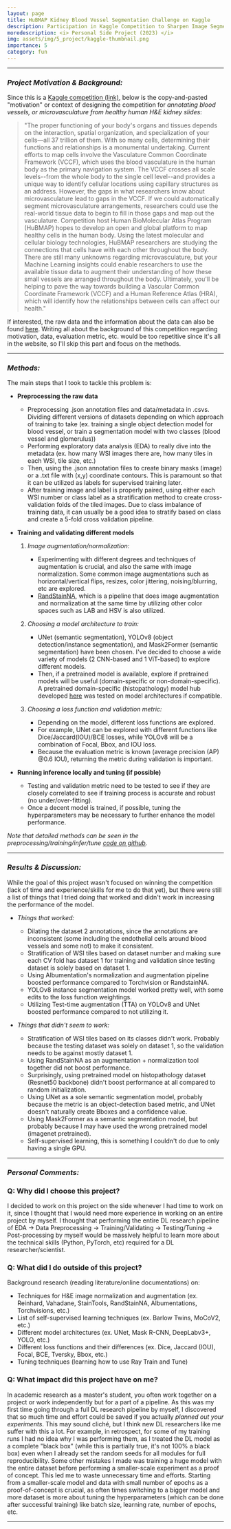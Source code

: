 ```yaml
---
layout: page
title: HuBMAP Kidney Blood Vessel Segmentation Challenge on Kaggle 
description: Participation in Kaggle Competition to Sharpen Image Segmentation Technique 
moredescription: <i> Personal Side Project (2023) </i>
img: assets/img/5_project/kaggle-thumbnail.png
importance: 5
category: fun
---
```


---

### ***Project Motivation & Background:***

Since this is a [Kaggle competition (link)](https://www.kaggle.com/competitions/hubmap-hacking-the-human-vasculature/overview), below is the copy-and-pasted "motivation" or context of designing the competition for *annotating blood vessels, or microvasculature from healthy human 
H&E kidney slides*:

<blockquote>
"The proper functioning of your body's organs and tissues depends on the interaction, spatial organization, and specialization of your cells—all 37 trillion of them. With so many cells, determining their functions and relationships is a monumental undertaking.
Current efforts to map cells involve the Vasculature Common Coordinate Framework (VCCF), which uses the blood vasculature in the human body as the primary navigation system. The VCCF crosses all scale levels--from the whole body to the single cell level--and provides a unique way to identify cellular locations using capillary structures as an address. 
However, the gaps in what researchers know about microvasculature lead to gaps in the VCCF. If we could automatically segment microvasculature arrangements, researchers could use the real-world tissue data to begin to fill in those gaps and map out the vasculature.
Competition host Human BioMolecular Atlas Program (HuBMAP) hopes to develop an open and global platform to map healthy cells in the human body. Using the latest molecular and cellular biology technologies, HuBMAP researchers are studying the connections that cells have with each other throughout the body.
There are still many unknowns regarding microvasculature, but your Machine Learning insights could enable researchers to use the available tissue data to augment their understanding of how these small vessels are arranged throughout the body. Ultimately, you'll be helping to pave the way towards building a 
Vascular Common Coordinate Framework (VCCF) and a Human Reference Atlas (HRA), which will identify how the relationships between cells can affect our health."
</blockquote>

If interested, the raw data and the information about the data can also be found [here](https://www.kaggle.com/competitions/hubmap-hacking-the-human-vasculature/data).
Writing all about the background of this competition regarding motivation, data, evaluation metric, etc. would be too repetitive since it's all in the website, so I'll skip this part and focus on the 
methods.

---

### ***Methods:***

The main steps that I took to tackle this problem is: 
<br>
* **Preprocessing the raw data**
    - Preprocessing .json annotation files and data/metadata in .csvs. Dividing different versions of datasets depending on which approach of training to take
    (ex. training a single object detection model for blood vessel, or train a segmentation model with two classes (blood vessel and glomerulus))
    - Performing exploratory data analysis (EDA) to really dive into the metadata (ex. how many WSI images there are, how many tiles in each WSI, tile size, etc.)
    - Then, using the .json annotation files to create binary masks (image) or a .txt file with (x,y) coordinate contours. This is paramount so that it can be utilized as labels for supervised training later.
    - After training image and label is properly paired, using either each WSI number or class label as a stratification method to create cross-validation folds of the tiled images. Due to class
    imbalance of training data, it can usually be a good idea to stratify based on class and create a 5-fold cross validation pipeline.

* **Training and validating different models**
    1. *Image augmentation/normalization:*
        - Experimenting with different degrees and techniques of augmentation is crucial, and also the same with image normalization. Some common image augmentations such as horizontal/vertical flips,
        resizes, color jittering, noising/blurring, etc are explored. 
        - [RandStainNA](https://arxiv.org/abs/2206.12694), which is a pipeline that does image augmentation and normalization at the same time by utilizing other color spaces such as LAB and HSV is also
        utilized.

    2. *Choosing a model architecture to train:*
        - UNet (semantic segmentation), YOLOv8 (object detection/instance segmentation), and Mask2Former (semantic segmentation) have been chosen. I've decided to choose a 
        wide variety of models (2 CNN-based and 1 ViT-based) to explore different models. 
        - Then, if a pretrained model is available, explore if pretrained models will be useful (domain-specific or non-domain-specific). A pretrained domain-specific (histopathology) model hub developed [here](https://github.com/lunit-io/benchmark-ssl-pathology) was tested on model architectures if compatible.
    3. *Choosing a loss function and validation metric:*
        - Depending on the model, different loss functions are explored. 
        - For example, UNet can be explored with different functions like Dice/Jaccard(IOU)/BCE losses, while YOLOv8 will be a combination of Focal, Bbox, and IOU loss. 
        - Because the evaluation metric is known (average precision (AP) @0.6 IOU), returning the metric during validation is important.
     
* **Running inference locally and tuning (if possible)**
    - Testing and validation metric need to be tested to see if they are closely correlated to see if training process is accurate and robust (no under/over-fitting).
    - Once a decent model is trained, if possible, tuning the hyperparameters may be necessary to further enhance the model performance.

*Note that detailed methods can be seen in the preprocessing/training/infer/tune [code on github](https://github.com/chokevin8/Kaggle-hubmap).*

---

### ***Results & Discussion:***

While the goal of this project wasn't focused on winning the competition (lack of time and experience/skills for me to do that yet), but there were
still a list of things that I tried doing that worked and didn't work in increasing the performance of the model. 

- *Things that worked:*
    - Dilating the dataset 2 annotations, since the annotations are inconsistent (some including the endothelial cells around blood vessels and some not) to make it consistent. 
    - Stratification of WSI tiles based on dataset number and making sure each CV fold has dataset 1 for training and validation since testing dataset is solely based on dataset 1. 
    - Using Albumentation's normalization and augmentation pipeline boosted performance compared to Torchvision or RandstainNA.
    - YOLOv8 instance segmentation model worked pretty well, with some edits to the loss function weightings. 
    - Utilizing Test-time augmentation (TTA) on YOLOv8 and UNet boosted performance compared to not utilizing it. 

- *Things that didn't seem to work:*
    - Stratification of WSI tiles based on its classes didn't work. Probably because the testing dataset was solely on dataset 1, so the validation needs to be against mostly dataset 1.
    - Using RandStainNA as an augmentation + normalization tool together did not boost performance.
    - Surprisingly, using pretrained model on histopathology dataset (Resnet50 backbone) didn't boost performance at all compared to random initialization.
    - Using UNet as a sole semantic segmentation model, probably because the metric is an object-detection based metric, and UNet doesn't naturally create Bboxes and a confidence value. 
    - Using Mask2Former as a semantic segmentation model, but probably because I may have used the wrong pretrained model (imagenet pretrained).
    - Self-supervised learning, this is something I couldn't do due to only having a single GPU.

---

### ***Personal Comments:***

### Q: Why did I choose this project? ###
I decided to work on this project on the side whenever I had time to work on it, since I thought that I would need more experience in working on an entire project by myself. I thought that performing the entire DL research pipeline of
EDA -> Data Preprocessing -> Training/Validating -> Testing/Tuning -> Post-processing by myself would be massively helpful to learn more about the technical skills (Python, PyTorch, etc) required for a DL researcher/scientist.

### Q: What did I do outside of this project? ###
Background research (reading literature/online documentations) on:
- Techniques for H&E image normalization and augmentation (ex. Reinhard, Vahadane, StainTools, RandStainNA, Albumentations, Torchvisions, etc.)
- List of self-supervised learning techniques (ex. Barlow Twins, MoCoV2, etc.)
- Different model architectures (ex. UNet, Mask R-CNN, DeepLabv3+, YOLO, etc.)
- Different loss functions and their differences (ex. Dice, Jaccard (IOU), Focal, BCE, Tversky, Bbox, etc.)
- Tuning techniques (learning how to use Ray Train and Tune)

### Q: What impact did this project have on me? ###

In academic research as a master's student, you often work together on a project or work independently but for a part of a pipeline. As this was my first time going through a full DL research pipeline by myself,
I discovered that so much time and effort could be saved if you actually *planned out your experiments*. This may sound cliché, but I think new DL researchers like me suffer with this a lot. For example, in retrospect, for some of my training runs 
I had no idea why I was performing them, as I treated the DL model as a complete "black box" (while this is partially true, it's not 100% a black box) even when I already set the random seeds for all modules for full reproducibility. Some other mistakes I made 
was training a huge model with the entire dataset before performing a smaller-scale experiment as a proof of concept. This led me to waste unnecessary time and efforts. Starting from a smaller-scale model and data with small number of epochs as a proof-of-concept is crucial, 
as often times switching to a bigger model and more dataset is more about tuning the hyperparameters (which can be done after successful training) like batch size, learning rate, number of epochs, etc. 

---